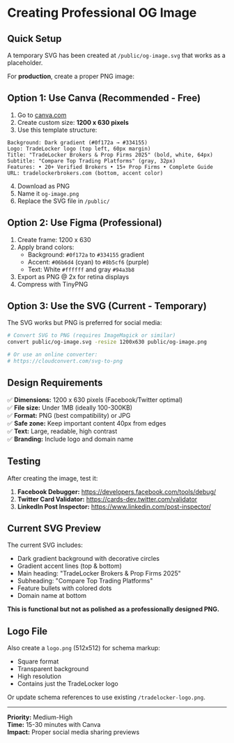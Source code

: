 # Creating Professional OG Image

## Quick Setup

A temporary SVG has been created at `/public/og-image.svg` that works as a placeholder.

For **production**, create a proper PNG image:

## Option 1: Use Canva (Recommended - Free)

1. Go to [canva.com](https://canva.com)
2. Create custom size: **1200 x 630 pixels**
3. Use this template structure:

```
Background: Dark gradient (#0f172a → #334155)
Logo: TradeLocker logo (top left, 60px margin)
Title: "TradeLocker Brokers & Prop Firms 2025" (bold, white, 64px)
Subtitle: "Compare Top Trading Platforms" (gray, 32px)
Features: • 20+ Verified Brokers • 15+ Prop Firms • Complete Guide
URL: tradelockerbrokers.com (bottom, accent color)
```

4. Download as PNG
5. Name it `og-image.png`
6. Replace the SVG file in `/public/`

## Option 2: Use Figma (Professional)

1. Create frame: 1200 x 630
2. Apply brand colors:
   - Background: `#0f172a` to `#334155` gradient
   - Accent: `#06b6d4` (cyan) to `#8b5cf6` (purple)
   - Text: White `#ffffff` and gray `#94a3b8`
3. Export as PNG @ 2x for retina displays
4. Compress with TinyPNG

## Option 3: Use the SVG (Current - Temporary)

The SVG works but PNG is preferred for social media:

```bash
# Convert SVG to PNG (requires ImageMagick or similar)
convert public/og-image.svg -resize 1200x630 public/og-image.png

# Or use an online converter:
# https://cloudconvert.com/svg-to-png
```

## Design Requirements

✅ **Dimensions:** 1200 x 630 pixels (Facebook/Twitter optimal)  
✅ **File size:** Under 1MB (ideally 100-300KB)  
✅ **Format:** PNG (best compatibility) or JPG  
✅ **Safe zone:** Keep important content 40px from edges  
✅ **Text:** Large, readable, high contrast  
✅ **Branding:** Include logo and domain name  

## Testing

After creating the image, test it:

1. **Facebook Debugger:** https://developers.facebook.com/tools/debug/
2. **Twitter Card Validator:** https://cards-dev.twitter.com/validator
3. **LinkedIn Post Inspector:** https://www.linkedin.com/post-inspector/

## Current SVG Preview

The current SVG includes:
- Dark gradient background with decorative circles
- Gradient accent lines (top & bottom)
- Main heading: "TradeLocker Brokers & Prop Firms 2025"
- Subheading: "Compare Top Trading Platforms"
- Feature bullets with colored dots
- Domain name at bottom

**This is functional but not as polished as a professionally designed PNG.**

## Logo File

Also create a `logo.png` (512x512) for schema markup:
- Square format
- Transparent background
- High resolution
- Contains just the TradeLocker logo

Or update schema references to use existing `/tradelocker-logo.png`.

---

**Priority:** Medium-High  
**Time:** 15-30 minutes with Canva  
**Impact:** Proper social media sharing previews

